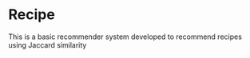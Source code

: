 # Recipe
This is a basic recommender system developed to recommend recipes using Jaccard similarity
